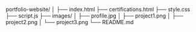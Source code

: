 portfolio-website/
│
├── index.html
├── certifications.html
├── style.css
├── script.js
├── images/
│   ├── profile.jpg
│   ├── project1.png
│   ├── project2.png
│   └── project3.png
└── README.md